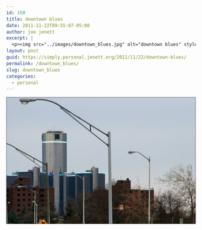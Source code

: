 ```yaml
---
id: 150
title: downtown blues
date: 2011-11-22T09:55:07-05:00
author: joe jenett
excerpt: |
  <p><img src="../images/downtown_blues.jpg" alt="downtown blues" style="border:none;" /></p>
layout: post
guid: https://simply.personal.jenett.org/2011/11/22/downtown-blues/
permalink: /downtown_blues/
slug: downtown_blues
categories:
  - personal
---
```

<img src="../images/downtown_blues.jpg" alt="downtown blues" style="border:none;" />